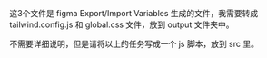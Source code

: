 这3个文件是 figma Export/Import Variables 生成的文件，我需要转成 tailwind.config.js 和 global.css 文件，放到 output 文件夹中。

不需要详细说明，但是请将以上的任务写成一个 js 脚本，放到 src 里。